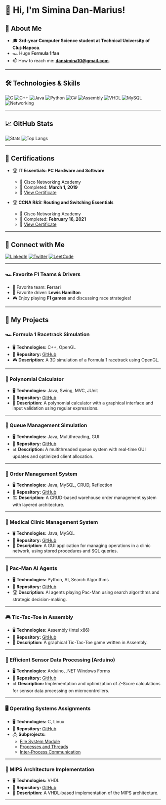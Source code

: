 # 👋 Hi, I'm Simina Dan-Marius!

## 🚀 About Me
- 🎓 **3rd-year Computer Science student at Technical University of Cluj-Napoca**.
- 🏎️ Huge **Formula 1 fan**
- 📫 How to reach me: **dansimina10@gmail.com**.

---

## 🛠️ Technologies & Skills
![C](https://img.shields.io/badge/C-A8B9CC?style=for-the-badge&logo=c&logoColor=white)
![C++](https://img.shields.io/badge/C++-00599C?style=for-the-badge&logo=cplusplus&logoColor=white)
![Java](https://img.shields.io/badge/Java-007396?style=for-the-badge&logo=java&logoColor=white)
![Python](https://img.shields.io/badge/Python-3776AB?style=for-the-badge&logo=python&logoColor=white)
![C#](https://img.shields.io/badge/C%23-239120?style=for-the-badge&logo=csharp&logoColor=white)
![Assembly](https://img.shields.io/badge/Assembly-525252?style=for-the-badge&logo=assemblyscript&logoColor=white)
![VHDL](https://img.shields.io/badge/VHDL-FFA500?style=for-the-badge&logoColor=white)
![MySQL](https://img.shields.io/badge/MySQL-4479A1?style=for-the-badge&logo=mysql&logoColor=white)
![Networking](https://img.shields.io/badge/Networking-FF6F00?style=for-the-badge&logo=cisco&logoColor=white)

---

## 📈 GitHub Stats
![Stats](https://github-readme-stats.vercel.app/api?username=dansimina&show_icons=true&theme=radical)
![Top Langs](https://github-readme-stats.vercel.app/api/top-langs/?username=dansimina&layout=compact&theme=radical)

---

## 📜 Certifications

- 🏆 **IT Essentials: PC Hardware and Software**  
  - 🏫 Cisco Networking Academy  
  - 📅 Completed: **March 1, 2019**  
  - 🔗 [View Certificate](https://www.netacad.com/certificates?issuanceId=fd096404-eb60-4602-b378-7b520f5e305b)

- 🏆 **CCNA R&S: Routing and Switching Essentials**  
  - 🏫 Cisco Networking Academy  
  - 📅 Completed: **February 16, 2021**  
  - 🔗 [View Certificate](https://www.netacad.com/certificates?issuanceId=fd972dc2-37bc-4b45-8ca4-7cf77e5e8c99)


---

## 🔗 Connect with Me
[![LinkedIn](https://img.shields.io/badge/LinkedIn-0A66C2?style=for-the-badge&logo=linkedin&logoColor=white)](www.linkedin.com/in/dan-marius-simina-3b97242a3)
[![Twitter](https://img.shields.io/badge/Twitter-1DA1F2?style=for-the-badge&logo=twitter&logoColor=white)](https://x.com/SiminaDanMariu1)
[![LeetCode](https://img.shields.io/badge/LeetCode-FFA116?style=for-the-badge&logo=leetcode&logoColor=black)](https://leetcode.com/u/dansimina10/)

---

### 🏎️ Favorite F1 Teams & Drivers
- 🏁 Favorite team: **Ferrari**
- 🚀 Favorite driver: **Lewis Hamilton**
- 🎮 Enjoy playing **F1 games** and discussing race strategies!

---

## 📂 My Projects

### 🏎 Formula 1 Racetrack Simulation
- 🖥 **Technologies:** C++, OpenGL
- 📂 **Repository:** [GitHub](https://github.com/dansimina/OpenGL-project)
- 🎮 **Description:** A 3D simulation of a Formula 1 racetrack using OpenGL.

---

### 🔢 Polynomial Calculator
- 🖥 **Technologies:** Java, Swing, MVC, JUnit
- 📂 **Repository:** [GitHub](https://github.com/dansimina/Fundamental-Programming-Techniques/tree/main/pt2024_30222_simina_dan-marius_assignment_1)
- 📜 **Description:** A polynomial calculator with a graphical interface and input validation using regular expressions.

---

### 🔀 Queue Management Simulation
- 🖥 **Technologies:** Java, Multithreading, GUI
- 📂 **Repository:** [GitHub](https://github.com/dansimina/Fundamental-Programming-Techniques/tree/main/pt2024_30222_simina_dan-marius_assignment_2)
- 📊 **Description:** A multithreaded queue system with real-time GUI updates and optimized client allocation.

---

### 🏢 Order Management System
- 🖥 **Technologies:** Java, MySQL, CRUD, Reflection
- 📂 **Repository:** [GitHub](https://github.com/dansimina/Proiect_Baze_de_Date.git)
- 🏗 **Description:** A CRUD-based warehouse order management system with layered architecture.

---

### 🏥 Medical Clinic Management System
- 🖥 **Technologies:** Java, MySQL
- 📂 **Repository:** [GitHub](https://github.com/dansimina/Proiect_Baze_de_Date.git)
- 📜 **Description:** A GUI application for managing operations in a clinic network, using stored procedures and SQL queries.

---

### 🤖 Pac-Man AI Agents
- 🖥 **Technologies:** Python, AI, Search Algorithms
- 📂 **Repository:** [GitHub](https://github.com/dansimina/Project_PacMan_AI/tree/main)
- 🏆 **Description:** AI agents playing Pac-Man using search algorithms and strategic decision-making.

---

### 🎮 Tic-Tac-Toe in Assembly
- 🖥 **Technologies:** Assembly (Intel x86)
- 📂 **Repository:** [GitHub](https://github.com/dansimina/Tic-Tac-Toe-Assembly.git)
- 🎯 **Description:** A graphical Tic-Tac-Toe game written in Assembly.

---

### 🔬 Efficient Sensor Data Processing (Arduino)
- 🖥 **Technologies:** Arduino, .NET Windows Forms
- 📂 **Repository:** [GitHub](https://github.com/dansimina/Efficient-sensor-data-processing-implementations-on-microcontrollers/tree/main)
- 📊 **Description:** Implementation and optimization of Z-Score calculations for sensor data processing on microcontrollers.

---

### 🖥 Operating Systems Assignments
- 🖥 **Technologies:** C, Linux
- 📂 **Repository:** [GitHub](https://github.com/dansimina/Operating-Systems-Assignments)
- 🖧 **Subprojects:**
  - [File System Module](https://github.com/dansimina/Operating-Systems-Assignments/tree/main/a1)
  - [Processes and Threads](https://github.com/dansimina/Operating-Systems-Assignments/tree/main/a2)
  - [Inter-Process Communication](https://github.com/dansimina/Operating-Systems-Assignments/tree/main/a3)

---

### 🔬 MIPS Architecture Implementation
- 🖥 **Technologies:** VHDL
- 📂 **Repository:** [GitHub](https://github.com/dansimina/MIPS-architecture)
- 🔧 **Description:** A VHDL-based implementation of the MIPS architecture.

---


